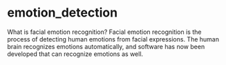 # emotion_detection
What is facial emotion recognition? Facial emotion recognition is the process of detecting human emotions from facial expressions. The human brain recognizes emotions automatically, and software has now been developed that can recognize emotions as well.
